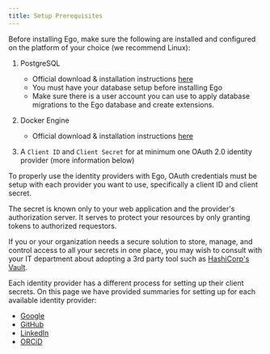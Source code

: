 ```yaml
---
title: Setup Prerequisites
---
```


Before installing Ego, make sure the following are installed and configured on the platform of your choice (we recommend Linux):

1. PostgreSQL
    - Official download & installation instructions [here](https://www.postgresql.org/download/)
    - You must have your database setup before installing Ego
    - Make sure there is a user account you can use to apply database migrations to the Ego database and create extensions.


2. Docker Engine
    - Official download & installation instructions [here](https://docs.docker.com/engine/install/)
    

3. A `Client ID` and `Client Secret` for at minimum one OAuth 2.0 identity provider (more information below)

To properly use the identity providers with Ego, OAuth credentials must be setup with each provider you want to use, specifically a client ID and client secret.

The secret is known only to your web application and the provider's authorization server.  It serves to protect your resources by only granting tokens to authorized requestors.

<Note title='Secrets Managment Software'>If you or your organization needs a secure solution to store, manage, and control access to all your secrets in one place, you may wish to consult with your IT department about adopting a 3rd party tool such as [HashiCorp's Vault](https://www.vaultproject.io/).</Note>

Each identity provider has a different process for setting up their client secrets. On this page we have provided summaries for setting up for each available identity provider:

- [Google](/documentation/ego/installation/prerequisites/google)
- [GitHub](/documentation/ego/installation/prerequisites/github)
- [LinkedIn](/documentation/ego/installation/prerequisites/linkedin)
- [ORCiD](/documentation/ego/installation/prerequisites/orcid)
